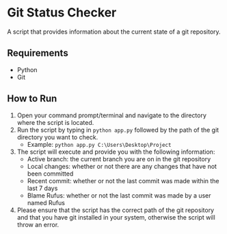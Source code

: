 # Git Status Checker

A script that provides information about the current state of a git repository.

## Requirements
- Python
- Git

## How to Run
1. Open your command prompt/terminal and navigate to the directory where the script is located.
2. Run the script by typing in `python app.py` followed by the path of the git directory you want to check.
   - Example: `python app.py C:\Users\Desktop\Project`
3. The script will execute and provide you with the following information:
   - Active branch: the current branch you are on in the git repository
   - Local changes: whether or not there are any changes that have not been committed
   - Recent commit: whether or not the last commit was made within the last 7 days
   - Blame Rufus: whether or not the last commit was made by a user named Rufus
4. Please ensure that the script has the correct path of the git repository and that you have git installed in your system, otherwise the script will throw an error.

